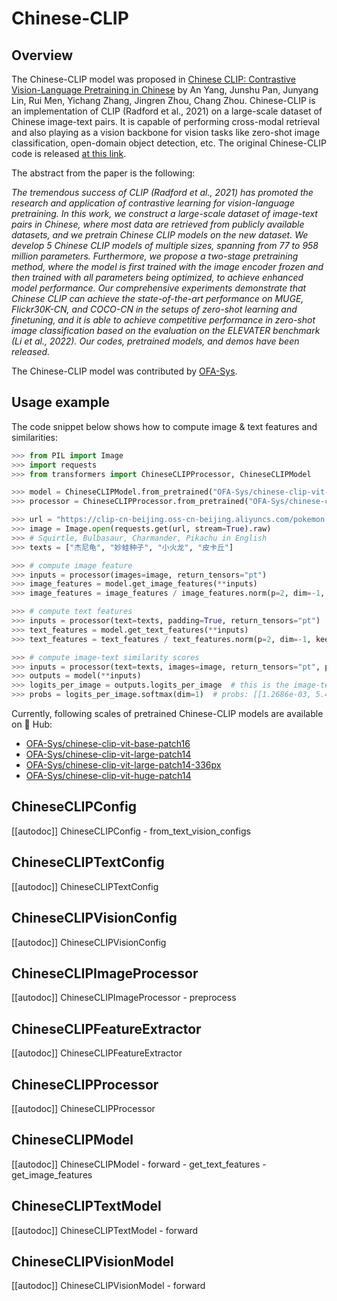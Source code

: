 <!--Copyright 2022 The HuggingFace Team. All rights reserved.

Licensed under the Apache License, Version 2.0 (the "License"); you may not use this file except in compliance with
the License. You may obtain a copy of the License at

http://www.apache.org/licenses/LICENSE-2.0

Unless required by applicable law or agreed to in writing, software distributed under the License is distributed on
an "AS IS" BASIS, WITHOUT WARRANTIES OR CONDITIONS OF ANY KIND, either express or implied. See the License for the
specific language governing permissions and limitations under the License.

⚠️ Note that this file is in Markdown but contain specific syntax for our doc-builder (similar to MDX) that may not be
rendered properly in your Markdown viewer.

-->

# Chinese-CLIP

## Overview

The Chinese-CLIP model was proposed in [Chinese CLIP: Contrastive Vision-Language Pretraining in Chinese](https://arxiv.org/abs/2211.01335) by An Yang, Junshu Pan, Junyang Lin, Rui Men, Yichang Zhang, Jingren Zhou, Chang Zhou.
Chinese-CLIP is an implementation of CLIP (Radford et al., 2021) on a large-scale dataset of Chinese image-text pairs. It is capable of performing cross-modal retrieval and also playing as a vision backbone for vision tasks like zero-shot image classification, open-domain object detection, etc. The original Chinese-CLIP code is released [at this link](https://github.com/OFA-Sys/Chinese-CLIP).

The abstract from the paper is the following:

*The tremendous success of CLIP (Radford et al., 2021) has promoted the research and application of contrastive learning for vision-language pretraining. In this work, we construct a large-scale dataset of image-text pairs in Chinese, where most data are retrieved from publicly available datasets, and we pretrain Chinese CLIP models on the new dataset. We develop 5 Chinese CLIP models of multiple sizes, spanning from 77 to 958 million parameters. Furthermore, we propose a two-stage pretraining method, where the model is first trained with the image encoder frozen and then trained with all parameters being optimized, to achieve enhanced model performance. Our comprehensive experiments demonstrate that Chinese CLIP can achieve the state-of-the-art performance on MUGE, Flickr30K-CN, and COCO-CN in the setups of zero-shot learning and finetuning, and it is able to achieve competitive performance in zero-shot image classification based on the evaluation on the ELEVATER benchmark (Li et al., 2022). Our codes, pretrained models, and demos have been released.*

The Chinese-CLIP model was contributed by [OFA-Sys](https://huggingface.co/OFA-Sys).

## Usage example

The code snippet below shows how to compute image & text features and similarities:

```python
>>> from PIL import Image
>>> import requests
>>> from transformers import ChineseCLIPProcessor, ChineseCLIPModel

>>> model = ChineseCLIPModel.from_pretrained("OFA-Sys/chinese-clip-vit-base-patch16")
>>> processor = ChineseCLIPProcessor.from_pretrained("OFA-Sys/chinese-clip-vit-base-patch16")

>>> url = "https://clip-cn-beijing.oss-cn-beijing.aliyuncs.com/pokemon.jpeg"
>>> image = Image.open(requests.get(url, stream=True).raw)
>>> # Squirtle, Bulbasaur, Charmander, Pikachu in English
>>> texts = ["杰尼龟", "妙蛙种子", "小火龙", "皮卡丘"]

>>> # compute image feature
>>> inputs = processor(images=image, return_tensors="pt")
>>> image_features = model.get_image_features(**inputs)
>>> image_features = image_features / image_features.norm(p=2, dim=-1, keepdim=True)  # normalize

>>> # compute text features
>>> inputs = processor(text=texts, padding=True, return_tensors="pt")
>>> text_features = model.get_text_features(**inputs)
>>> text_features = text_features / text_features.norm(p=2, dim=-1, keepdim=True)  # normalize

>>> # compute image-text similarity scores
>>> inputs = processor(text=texts, images=image, return_tensors="pt", padding=True)
>>> outputs = model(**inputs)
>>> logits_per_image = outputs.logits_per_image  # this is the image-text similarity score
>>> probs = logits_per_image.softmax(dim=1)  # probs: [[1.2686e-03, 5.4499e-02, 6.7968e-04, 9.4355e-01]]
```

Currently, following scales of pretrained Chinese-CLIP models are available on 🤗 Hub:

- [OFA-Sys/chinese-clip-vit-base-patch16](https://huggingface.co/OFA-Sys/chinese-clip-vit-base-patch16)
- [OFA-Sys/chinese-clip-vit-large-patch14](https://huggingface.co/OFA-Sys/chinese-clip-vit-large-patch14)
- [OFA-Sys/chinese-clip-vit-large-patch14-336px](https://huggingface.co/OFA-Sys/chinese-clip-vit-large-patch14-336px)
- [OFA-Sys/chinese-clip-vit-huge-patch14](https://huggingface.co/OFA-Sys/chinese-clip-vit-huge-patch14)

## ChineseCLIPConfig

[[autodoc]] ChineseCLIPConfig
    - from_text_vision_configs

## ChineseCLIPTextConfig

[[autodoc]] ChineseCLIPTextConfig

## ChineseCLIPVisionConfig

[[autodoc]] ChineseCLIPVisionConfig

## ChineseCLIPImageProcessor

[[autodoc]] ChineseCLIPImageProcessor
    - preprocess

## ChineseCLIPFeatureExtractor

[[autodoc]] ChineseCLIPFeatureExtractor

## ChineseCLIPProcessor

[[autodoc]] ChineseCLIPProcessor

## ChineseCLIPModel

[[autodoc]] ChineseCLIPModel
    - forward
    - get_text_features
    - get_image_features

## ChineseCLIPTextModel

[[autodoc]] ChineseCLIPTextModel
    - forward

## ChineseCLIPVisionModel

[[autodoc]] ChineseCLIPVisionModel
    - forward